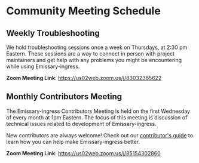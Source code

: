 # Community Meeting Schedule

## Weekly Troubleshooting

We hold troubleshooting sessions once a week on Thursdays, at 2:30 pm Eastern.  These sessions are a way to connect in person with project maintainers and get help with any problems you might be encountering while using Emissary-ingress.

**Zoom Meeting Link**: https://us02web.zoom.us/j/83032365622


## Monthly Contributors Meeting

The Emissary-ingress Contributors Meeting is held on the first Wednesday of every month at 1pm Eastern.  The focus of this meeting is discussion of technical issues related to development of Emissary-ingress.

New contributors are always welcome! Check out our [contributor's guide](https://github.com/emissary-ingress/emissary/blob/master/DEVELOPING.md) to learn how you can help make Emissary-ingress better.

**Zoom Meeting Link**: https://us02web.zoom.us/j/85154302860
